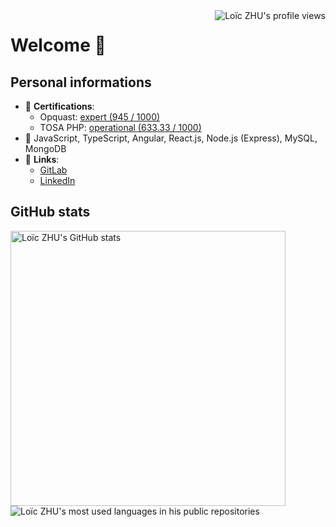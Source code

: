 <img align="right" src="https://komarev.com/ghpvc/?username=loiczhu&style=flat" alt="Loïc ZHU's profile views" />

# Welcome 👋

<!--
**LoicZHU/LoicZHU** is a ✨ _special_ ✨ repository because its `README.md` (this file) appears on your GitHub profile.

Here are some ideas to get you started:

- 🔭 I’m currently working on ...
- 🌱 I’m currently learning ...
- 👯 I’m looking to collaborate on ...
- 🤔 I’m looking for help with ...
- 💬 Ask me about ...
- 📫 How to reach me: ...
- 😄 Pronouns: ...
- ⚡ Fun fact: ...
-->

## Personal informations
- 📜 __Certifications__:
  - Opquast: [expert (945 / 1000)](https://directory.opquast.com/fr/certificat/XMWIV1/)
  - TOSA PHP: [operational (633.33 / 1000)](https://www.isograd.com/FR/verificationcertification.php?param=Uld2bStyVU1FdnRpVFJjZUNWczRxaUM2RHM5aWoyUUR4a1pjL080LzlwUy9aTTJOd3Q1R2ppdFQxMUJGZTFOSW1ObW1QSjI1YitUOFhEWGhCTStrVXc9PTo6LZ3BCjrP6koPvq126090aQ)
- 🧰 JavaScript, TypeScript, Angular, React.js, Node.js (Express), MySQL, MongoDB
- 🔗 __Links__:
  - [GitLab](http://gitlab.com/LoicZHU)
  - [LinkedIn](http://linkedin.com/in/loiczhu)

## GitHub stats
<div>
  <img width="440" src="https://github-readme-stats.vercel.app/api?username=loiczhu&count_private=true&show_icons=true&theme=dracula&include_all_commits=true&custom_title=Stats" alt="Loïc ZHU's GitHub stats"/>

  <img src="https://github-readme-stats.vercel.app/api/top-langs/?username=loiczhu&langs_count=7&theme=dracula&layout=compact&custom_title=Most%20used%20languages" alt="Loïc ZHU's most used languages in his public repositories" />
</div>
